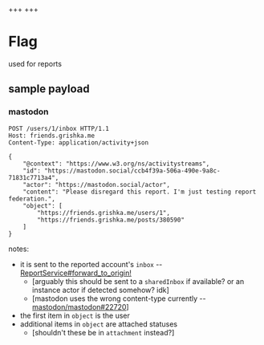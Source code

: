 +++
+++

# Flag

used for reports

## sample payload

### mastodon

```http
POST /users/1/inbox HTTP/1.1
Host: friends.grishka.me
Content-Type: application/activity+json

{
	"@context": "https://www.w3.org/ns/activitystreams",
	"id": "https://mastodon.social/ccb4f39a-506a-490e-9a8c-71831c7713a4",
	"actor": "https://mastodon.social/actor",
	"content": "Please disregard this report. I'm just testing report federation.",
	"object": [
		"https://friends.grishka.me/users/1",
		"https://friends.grishka.me/posts/380590"
	]
}
```

notes:
- it is sent to the reported account's `inbox` -- [ReportService#forward_to_origin!](https://github.com/mastodon/mastodon/blob/c4a429ed47e85a6bbf0d470a41cc2f64cf120c19/app/services/report_service.rb#L51)
  - [arguably this should be sent to a `sharedInbox` if available? or an instance actor if detected somehow? idk]
  - [mastodon uses the wrong content-type currently -- [mastodon/mastodon#22720](https://github.com/mastodon/mastodon/issues/22720)]
- the first item in `object` is the user
- additional items in `object` are attached statuses
  - [shouldn't these be in `attachment` instead?]